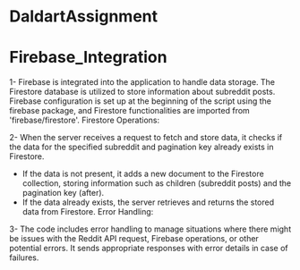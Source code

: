 # DaldartAssignment

# Firebase_Integration

1- Firebase is integrated into the application to handle data storage. The Firestore database is utilized to store information about subreddit posts.
Firebase configuration is set up at the beginning of the script using the firebase package, and Firestore functionalities are imported from 'firebase/firestore'.
Firestore Operations:

2-  When the server receives a request to fetch and store data, it checks if the data for the specified subreddit and pagination key already exists in Firestore.
- If the data is not present, it adds a new document to the Firestore collection, storing information such as children (subreddit posts) and the pagination key (after).
- If the data already exists, the server retrieves and returns the stored data from Firestore.
Error Handling:

3- The code includes error handling to manage situations where there might be issues with the Reddit API request, Firebase operations, or other potential errors. It sends appropriate responses with error details in case of failures.